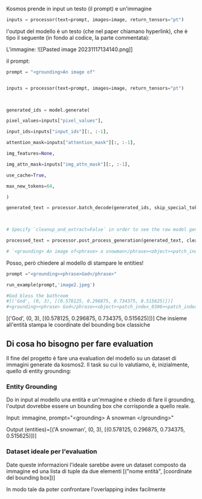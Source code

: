 Kosmos prende in input un testo (il prompt) e un'immagine

```python
inputs = processor(text=prompt, images=image, return_tensors="pt")
```

l'output del modello è un testo (che nel paper chiamano hyperlink), che è tipo il seguente (in fondo al codice, la parte commentata):

L'immagine:
![[Pasted image 20231117134140.png]]

il prompt:
```python
prompt = "<grounding>An image of"
```


```python

inputs = processor(text=prompt, images=image, return_tensors="pt")

  

generated_ids = model.generate(

pixel_values=inputs["pixel_values"],

input_ids=inputs["input_ids"][:, :-1],

attention_mask=inputs["attention_mask"][:, :-1],

img_features=None,

img_attn_mask=inputs["img_attn_mask"][:, :-1],

use_cache=True,

max_new_tokens=64,

)

generated_text = processor.batch_decode(generated_ids, skip_special_tokens=True)[0]

  

# Specify `cleanup_and_extract=False` in order to see the raw model generation.

processed_text = processor.post_process_generation(generated_text, cleanup_and_extract=False)

# `<grounding> An image of<phrase> a snowman</phrase><object><patch_index_0044><patch_index_0863></object> warming himself by<phrase> a fire</phrase><object><patch_index_0005><patch_index_0911></object>.`
```

Posso, però chiedere al modello di stampare le entities!

```python
prompt ="<grounding><phrase>God</phrase>"

run_example(prompt,'image2.jpeg')

#God bless the bathroom 
#[('God', (0, 3), [(0.578125, 0.296875, 0.734375, 0.515625)])] 
#<grounding><phrase> God</phrase><object><patch_index_0306><patch_index_0535></object> bless the bathroom

```

\[('God', (0, 3), \[(0.578125, 0.296875, 0.734375, 0.515625)])] 
Che insieme all'entità stampa le coordinate del bounding box classiche

## Di cosa ho bisogno per fare evaluation
Il fine del progetto è fare una evaluation del modello su un dataset di immagini generate da kosmos2.
Il task su cui lo valutiamo, è, inizialmente, quello di entity grounding:
### Entity Grounding
Do in input al modello una entità e un'mmagine e chiedo di fare il grounding, l'output dovrebbe essere un bounding box che corrisponde a quello reale.

Input: immagine, prompt="\<grounding> A snowman \</grounding>"

Output (entities)=\[('A snowman', (0, 3), \[(0.578125, 0.296875, 0.734375, 0.515625)])] 

### Dataset ideale per l'evaluation
Date queste informazioni l'ideale sarebbe avere un dataset composto da immagine ed una lista di tuple da due elementi \[("nome entità", \[coordinate del bounding box])]

In modo tale da poter confrontare l'overlapping index facilmente
